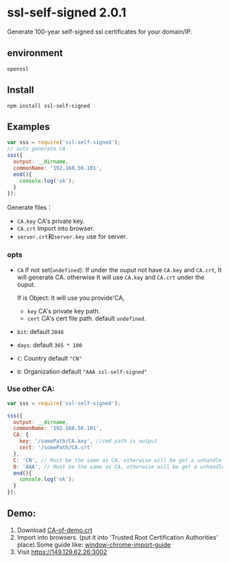 # ssl-self-signed 2.0.1
Generate 100-year self-signed ssl certificates for your domain/IP.
## environment
`openssl`
## Install
`npm install ssl-self-signed`
## Examples
```js
var sss = require('ssl-self-signed');
// auto generate CA
sss({
  output: __dirname, 
  commonName: '192.168.56.101',
  end(){
    console.log('ok');
  }
});
```
Generate files：
- `CA.key` CA's private key.
- `CA.crt` Import into browser.
- `server.crt`和`server.key` use for server.

### opts
- `CA` If not set(`undefined`): If under the ouput not have `CA.key` and `CA.crt`, It will generate CA. otherwise It will use `CA.key` and `CA.crt` under the ouput.
  
  If is Object: It will use you provide'CA,
  - `key` CA's private key path.
  - `cert` CA's cert file path.
  default `undefined`.
- `bit`: default `2048`
- `days`: default `365 * 100`
- `C`: Country default `"CN"`
- `O`: Organization default `"AAA ssl-self-signed"`


### Use other CA:
```js
var sss = require('ssl-self-signed');

sss({
  output: __dirname,
  commonName: '192.168.56.101',
  CA: {
    key: '/somePath/CA.key', //cmd path is output
    cert: '/somePath/CA.crt'
  },
  C: 'CN', // Must be the same as CA, otherwise will be get a unhandle error.
  O: 'AAA', // Must be the same as CA, otherwise will be get a unhandle error.
  end(){
    console.log('ok');
  }
});
```
## Demo:
1. Download [CA-of-demo.crt](https://raw.githubusercontent.com/linux-remote/ssl-self-signed/master/CA-of-demo.crt)
2. Import into browsers. (put it into 'Trusted Root Certification Authorities' place).Some guide like: [window-chrome-import-guide](win-chrome-import-guide.md)
3. Visit https://149.129.62.26:3002
